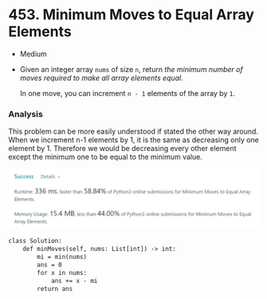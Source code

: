 # 453. Minimum Moves to Equal Array Elements

* Medium&#x20;
*   Given an integer array `nums` of size `n`, return _the minimum number of moves required to make all array elements equal_.

    In one move, you can increment `n - 1` elements of the array by `1`.

### Analysis&#x20;

This problem can be more easily understood if stated the other way around. When we increment n-1 elements by 1, it is the same as decreasing only one element by 1. Therefore we would be decreasing every other element except the minimum one to be equal to the minimum value.&#x20;

![](<../.gitbook/assets/image (17).png>)

```
class Solution:
    def minMoves(self, nums: List[int]) -> int:
        mi = min(nums)
        ans = 0
        for x in nums:
            ans += x - mi
        return ans
```
